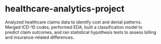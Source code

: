 # healthcare-analytics-project
Analyzed healthcare claims data to identify cost and denial patterns. Merged ICD-10 codes, performed EDA, built a classification model to predict claim outcomes, and ran statistical hypothesis tests to assess billing and insurance-related differences.
